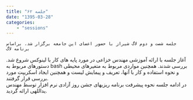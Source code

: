 ```yaml
---
title: "جلسه ۶۲"
date: "1395-03-28"
categories:
    - "sessions"
---
```

    جلسه شصت و دوم لاگ شیراز با حضور اعضای این جامعه برگزار شد. براساس برنامه لاگ
آغاز جلسه با ارائه آموزشی مهندس خزاعی در مورد پایه های کار با لینوکس شروع شد.
دستورهای مربوط به bash بررسی شدند. همچنین مواردی مربوط به متغیرهای محیطی و نحوه
استفاده و کار با آنها، تعریف و پیمایش لیست و همچنین ایجاد اسکریپت مورد بررسی
قرار گرفتند.  
در ادامه جلسه نحوه پیشرفت برنامه ریزیهای جشن روز آزادی نرم افزار توسط مهندس
یداللهی ارائه گردید.

